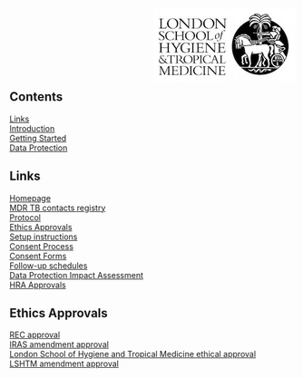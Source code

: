 <img align="right" src="img/lshtm_logo.jpeg">


<br/><br/>
<br/><br/>
<br/><br/>


## Contents 
[Links](#links)  
[Introduction](#intro)   
[Getting Started](#getstarted)  
[Data Protection](#dataprotection)  

## Links <a name="links"></a>
[Homepage](/index.md)   
[MDR TB contacts registry](https://mdrtb-contacts.lshtm.ac.uk/)  
[Protocol](/protocol/MDRTBcontactsRegistry_Protocol.pdf)   
[Ethics Approvals](/ethics.md)  
[Setup instructions](/howto.md)   
[Consent Process](/consent.md)  
[Consent Forms](/consentforms.md)  
[Follow-up schedules](/followup.md)  
[Data Protection Impact Assessment](/DPIA/dpia.pdf)  
[HRA Approvals](HRA_approvals.md)  

## Ethics Approvals

[REC approval](/ethics/REC_Favourable_opinion_16.LO.2032pdf.pdf)  
[IRAS amendment approval](/ethics/IRAS_214570_amendment_approval2020601.pdf)  
[London School of Hygiene and Tropical Medicine ethical approval](/ethics/LEO_Favourable_opinion_MDSRTB_contact_registry_copy.pdf)  
[LSHTM amendment approval](/ethics/LEO_MDRTB_registry_amendment_approval-39246%20copy.pdf)  
